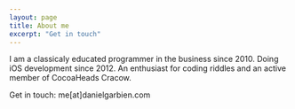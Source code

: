 ```yaml
---
layout: page
title: About me
excerpt: "Get in touch"
---
```


I am a classicaly educated programmer in the business since 2010. Doing iOS development since 2012.
An enthusiast for coding riddles and an active member of CocoaHeads Cracow.

Get in touch: me[at]danielgarbien.com
